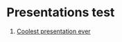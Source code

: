 # Presentations test
1. [Coolest presentation ever](https://miltozz.github.io/presentation-test/cool)
